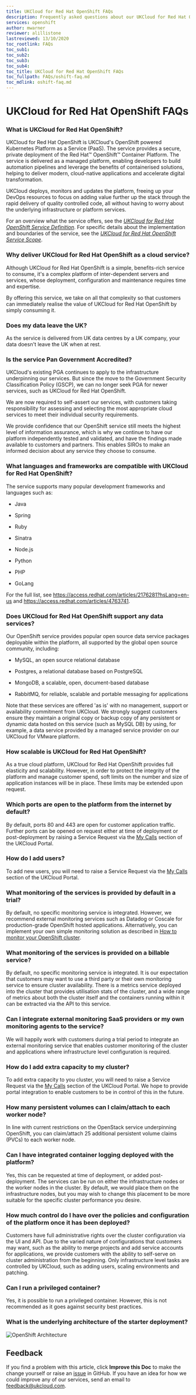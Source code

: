 ```yaml
---
title: UKCloud for Red Hat OpenShift FAQs
description: Frequently asked questions about our UKCloud for Red Hat OpenShift service
services: openshift
author: mwarner
reviewer: alillistone
lastreviewed: 13/10/2020
toc_rootlink: FAQs
toc_sub1: 
toc_sub2:
toc_sub3:
toc_sub4:
toc_title: UKCloud for Red Hat OpenShift FAQs
toc_fullpath: FAQs/oshift-faq.md
toc_mdlink: oshift-faq.md
---
```


# UKCloud for Red Hat OpenShift FAQs

### What is UKCloud for Red Hat OpenShift?

UKCloud for Red Hat OpenShift is UKCloud's OpenShift powered Kubernetes Platform as a Service (PaaS). The service provides a secure, private deployment of the Red Hat&trade; OpenShift&trade; Container Platform. The service is delivered as a managed platform, enabling developers to build automation pipelines and leverage the benefits of containerised solutions, helping to deliver modern, cloud-native applications and accelerate digital transformation.

UKCloud deploys, monitors and updates the platform, freeing up your DevOps resources to focus on adding value further up the stack through the rapid delivery of quality controlled code, all without having to worry about the underlying infrastructure or platform services.

For an overview what the service offers, see the [*UKCloud for Red Hat OpenShift Service Definition*](oshift-sd.md). For specific details about the implementation and boundaries of the service, see the [*UKCloud for Red Hat OpenShift Service Scope*](oshift-sco.md).

### Why deliver UKCloud for Red Hat OpenShift as a cloud service?

Although UKCloud for Red Hat OpenShift is a simple, benefits-rich service to consume, it's a complex platform of inter-dependent servers and services, whose deployment, configuration and maintenance requires time and expertise.

By offering this service, we take on all that complexity so that customers can immediately realise the value of UKCloud for Red Hat OpenShift by simply consuming it.

### Does my data leave the UK?

As the service is delivered from UK data centres by a UK company, your data doesn't leave the UK when at rest.

### Is the service Pan Government Accredited?

UKCloud's existing PGA continues to apply to the infrastructure underpinning our services. But since the move to the Government Security Classification Policy (GSCP), we can no longer seek PGA for newer services, such as UKCloud for Red Hat OpenShift.

We are now required to self-assert our services, with customers taking responsibility for assessing and selecting the most appropriate cloud services to meet their individual security requirements.

We provide confidence that our OpenShift service still meets the highest level of information assurance, which is why we continue to have our platform independently tested and validated, and have the findings made available to customers and partners. This enables SIROs to make an informed decision about any service they choose to consume.

### What languages and frameworks are compatible with UKCloud for Red Hat OpenShift?

The service supports many popular development frameworks and languages such as:

- Java

- Spring

- Ruby

- Sinatra

- Node.js

- Python

- PHP

- GoLang

For the full list, see https://access.redhat.com/articles/2176281?hsLang=en-us and https://access.redhat.com/articles/4763741.

### Does UKCloud for Red Hat OpenShift support any data services?

Our OpenShift service provides popular open source data service packages deployable within the platform, all supported by the global open source community, including:

- MySQL, an open source relational database

- Postgres, a relational database based on PostgreSQL

- MongoDB, a scalable, open, document-based database

- RabbitMQ, for reliable, scalable and portable messaging for applications

Note that these services are offered 'as is' with no management, support or availability commitment from UKCloud. We strongly suggest customers ensure they maintain a original copy or backup copy of any persistent or dynamic data hosted on this service (such as MySQL DB) by using, for example, a data service provided by a managed service provider on our UKCloud for VMware platform.

### How scalable is UKCloud for Red Hat OpenShift?

As a true cloud platform, UKCloud for Red Hat OpenShift provides full elasticity and scalability. However, in order to protect the integrity of the platform and manage customer spend, soft limits on the number and size of application instances will be in place. These limits may be extended upon request.

### Which ports are open to the platform from the internet by default?

By default, ports 80 and 443 are open for customer application traffic. Further ports can be opened on request either at time of deployment or post-deployment by raising a Service Request via the [My Calls](https://portal.skyscapecloud.com/support/ivanti) section of the UKCloud Portal.

### How do I add users?

To add new users, you will need to raise a Service Request via the [My Calls](https://portal.skyscapecloud.com/support/ivanti) section of the UKCloud Portal.

### What monitoring of the services is provided by default in a trial?

By default, no specific monitoring service is integrated. However, we recommend external monitoring services such as Datadog or Coscale for production-grade OpenShift hosted applications. Alternatively, you can implement your own simple monitoring solution as described in [How to monitor your OpenShift cluster](oshift-how-monitor-cluster.md).

### What monitoring of the services is provided on a billable service?

By default, no specific monitoring service is integrated. It is our expectation that customers may want to use a third party or their own monitoring service to ensure cluster availability. There is a metrics service deployed into the cluster that provides utilisation stats of the cluster, and a wide range of metrics about both the cluster itself and the containers running within it can be extracted via the API to this service.

### Can I integrate external monitoring SaaS providers or my own monitoring agents to the service?

We will happily work with customers during a trial period to integrate an external monitoring service that enables customer monitoring of the cluster and applications where infrastructure level configuration is required.

### How do I add extra capacity to my cluster?

To add extra capacity to you cluster, you will need to raise a Service Request via the [My Calls](https://portal.skyscapecloud.com/support/ivanti) section of the UKCloud Portal. We hope to provide portal integration to enable customers to be in control of this in the future.

### How many persistent volumes can I claim/attach to each worker node?

In line with current restrictions on the OpenStack service underpinning OpenShift, you can claim/attach 25 additional persistent volume claims (PVCs) to each worker node.

### Can I have integrated container logging deployed with the platform?

Yes, this can be requested at time of deployment, or added post-deployment. The services can be run on either the infrastructure  nodes or the worker nodes in the cluster. By default, we would place them on the infrastructure nodes, but you may wish to change this placement to be more suitable for the specific cluster performance you desire.

### How much control do I have over the policies and configuration of the platform once it has been deployed?

Customers have full administrative rights over the cluster configuration via the UI and API. Due to the varied nature of configurations that customers may want, such as the ability to merge projects and add service accounts for applications, we provide customers with the ability to self-serve on cluster administration from the beginning. Only infrastructure level tasks are controlled by UKCloud, such as adding users, scaling environments and patching.

### Can I run a privileged container?

Yes, it is possible to run a privileged container. However, this is not recommended as it goes against security best practices.

### What is the underlying architecture of the starter deployment?

![OpenShift Architecture](images/oshift-architecture.png)

## Feedback

If you find a problem with this article, click **Improve this Doc** to make the change yourself or raise an [issue](https://github.com/UKCloud/documentation/issues) in GitHub. If you have an idea for how we could improve any of our services, send an email to <feedback@ukcloud.com>.
